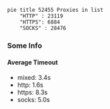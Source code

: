 
```mermaid
pie title 52455 Proxies in list
    "HTTP" : 23119
    "HTTPS": 6884
    "SOCKS" : 28476
```

### Some Info
#### Average Timeout

- mixed: 3.4s
- http: 1.6s
- https: 8.3s
- socks: 5.0s
